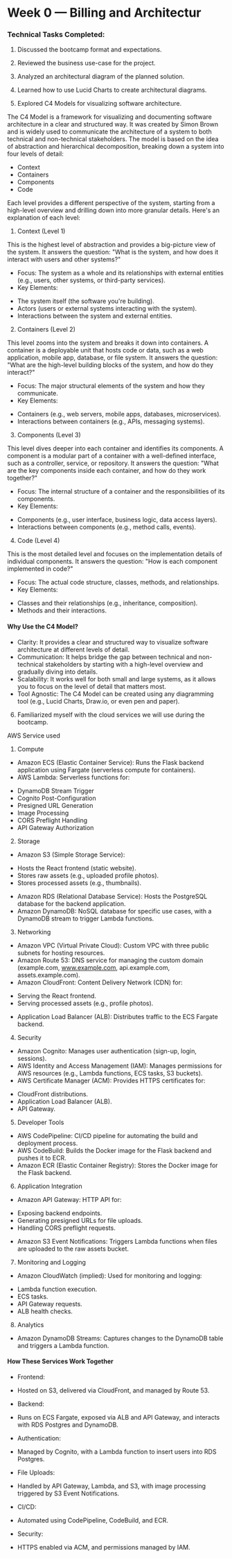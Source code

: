 # Week 0 — Billing and Architectur 

### Technical Tasks Completed:

1. Discussed the bootcamp format and expectations.

2. Reviewed the business use-case for the project.

3. Analyzed an architectural diagram of the planned solution.

4. Learned how to use Lucid Charts to create architectural diagrams.

5. Explored C4 Models for visualizing software architecture.

The C4 Model is a framework for visualizing and documenting software architecture in a clear and structured way. It was created by Simon Brown and is widely used to communicate the architecture of a system to both technical and non-technical stakeholders. The model is based on the idea of abstraction and hierarchical decomposition, breaking down a system into four levels of detail:

+ Context
+ Containers
+ Components
+ Code

Each level provides a different perspective of the system, starting from a high-level overview and drilling down into more granular details. Here's an explanation of each level:

1. Context (Level 1)

This is the highest level of abstraction and provides a big-picture view of the system. It answers the question:
"What is the system, and how does it interact with users and other systems?"

+ Focus: The system as a whole and its relationships with external entities (e.g., users, other systems, or third-party services).
+ Key Elements:
- The system itself (the software you're building).
- Actors (users or external systems interacting with the system).
- Interactions between the system and external entities.

2. Containers (Level 2)

This level zooms into the system and breaks it down into containers. A container is a deployable unit that hosts code or data, such as a web application, mobile app, database, or file system. It answers the question:
"What are the high-level building blocks of the system, and how do they interact?"

+ Focus: The major structural elements of the system and how they communicate.
+ Key Elements:
- Containers (e.g., web servers, mobile apps, databases, microservices).
- Interactions between containers (e.g., APIs, messaging systems).

3. Components (Level 3)

This level dives deeper into each container and identifies its components. A component is a modular part of a container with a well-defined interface, such as a controller, service, or repository. It answers the question:
"What are the key components inside each container, and how do they work together?"

+ Focus: The internal structure of a container and the responsibilities of its components.
+ Key Elements:
- Components (e.g., user interface, business logic, data access layers).
- Interactions between components (e.g., method calls, events).

4. Code (Level 4)

This is the most detailed level and focuses on the implementation details of individual components. It answers the question:
"How is each component implemented in code?"

+ Focus: The actual code structure, classes, methods, and relationships.
+ Key Elements:
- Classes and their relationships (e.g., inheritance, composition).
- Methods and their interactions.

#### Why Use the C4 Model?

+ Clarity: It provides a clear and structured way to visualize software architecture at different levels of detail.
+ Communication: It helps bridge the gap between technical and non-technical stakeholders by starting with a high-level overview and gradually diving into details.
+ Scalability: It works well for both small and large systems, as it allows you to focus on the level of detail that matters most.
+ Tool Agnostic: The C4 Model can be created using any diagramming tool (e.g., Lucid Charts, Draw.io, or even pen and paper).

6. Familiarized myself with the cloud services we will use during the bootcamp.

AWS Service used

1. Compute

+ Amazon ECS (Elastic Container Service): Runs the Flask backend application using Fargate (serverless compute for containers).
+ AWS Lambda: Serverless functions for:
- DynamoDB Stream Trigger
- Cognito Post-Configuration
- Presigned URL Generation
- Image Processing
- CORS Preflight Handling
- API Gateway Authorization

2. Storage

+ Amazon S3 (Simple Storage Service):
- Hosts the React frontend (static website).
- Stores raw assets (e.g., uploaded profile photos).
- Stores processed assets (e.g., thumbnails).
+ Amazon RDS (Relational Database Service): Hosts the PostgreSQL database for the backend application.
+ Amazon DynamoDB: NoSQL database for specific use cases, with a DynamoDB stream to trigger Lambda functions.

3. Networking

+ Amazon VPC (Virtual Private Cloud): Custom VPC with three public subnets for hosting resources.
+ Amazon Route 53: DNS service for managing the custom domain (example.com, www.example.com, api.example.com, assets.example.com).
+ Amazon CloudFront: Content Delivery Network (CDN) for:
- Serving the React frontend.
- Serving processed assets (e.g., profile photos).
+ Application Load Balancer (ALB): Distributes traffic to the ECS Fargate backend.

4. Security

+ Amazon Cognito: Manages user authentication (sign-up, login, sessions).
+ AWS Identity and Access Management (IAM): Manages permissions for AWS resources (e.g., Lambda functions, ECS tasks, S3 buckets).
+ AWS Certificate Manager (ACM): Provides HTTPS certificates for:
- CloudFront distributions.
- Application Load Balancer (ALB).
- API Gateway.

5. Developer Tools

+ AWS CodePipeline: CI/CD pipeline for automating the build and deployment process.
+ AWS CodeBuild: Builds the Docker image for the Flask backend and pushes it to ECR.
+ Amazon ECR (Elastic Container Registry): Stores the Docker image for the Flask backend.

6. Application Integration

+ Amazon API Gateway: HTTP API for:
- Exposing backend endpoints.
- Generating presigned URLs for file uploads.
- Handling CORS preflight requests.
+ Amazon S3 Event Notifications: Triggers Lambda functions when files are uploaded to the raw assets bucket.

7. Monitoring and Logging

+ Amazon CloudWatch (implied): Used for monitoring and logging:
- Lambda function execution.
- ECS tasks.
- API Gateway requests.
- ALB health checks.

8. Analytics

+ Amazon DynamoDB Streams: Captures changes to the DynamoDB table and triggers a Lambda function.

#### How These Services Work Together

+ Frontend:
- Hosted on S3, delivered via CloudFront, and managed by Route 53.

+ Backend:
- Runs on ECS Fargate, exposed via ALB and API Gateway, and interacts with RDS Postgres and DynamoDB.

+ Authentication:
- Managed by Cognito, with a Lambda function to insert users into RDS Postgres.

+ File Uploads:
- Handled by API Gateway, Lambda, and S3, with image processing triggered by S3 Event Notifications.

+ CI/CD:
- Automated using CodePipeline, CodeBuild, and ECR.

+ Security:
- HTTPS enabled via ACM, and permissions managed by IAM.

















